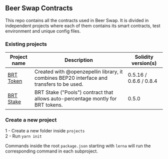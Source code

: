 ## Beer Swap Contracts

This repo contains all the contracts used in  Beer Swap. It is divided in independent projects where each of them contains its smart contracts, test environment and unique config files.

### Existing projects

| Project name                                                          | Description                                                                                                                | Solidity version(s)      |
| --------------------------------------------------------------------- | -------------------------------------------------------------------------------------------------------------------------- | ------------------------ |
| [BRT Token](./projects/brt-token)                                     | Created with @openzepellin library, it combines BEP20 interface and transfers to be used.                                  | 0.5.16 / 0.6.6 / 0.8.4   |
| [BRT Stake](./projects/brt-stake)                                     | BRT Stake ("Pools") contract that allows auto-percentage montly for BRT tokens.                                            | 0.5.0                    |


### Create a new project

1 - Create a new folder inside `projects` <br/>
2 - Run `yarn init`

Commands inside the root `package.json` starting with `lerna` will run the corresponding command in each subproject.
